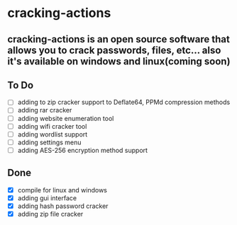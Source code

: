 # cracking-actions
## cracking-actions is an open source software that allows you to crack passwords, files, etc... also it's available on windows and linux(coming soon)
## To Do

- [ ] adding to zip cracker support to Deflate64, PPMd compression methods
- [ ] adding rar cracker
- [ ] adding website enumeration tool
- [ ] adding wifi cracker tool
- [ ] adding wordlist support
- [ ] adding settings menu
- [ ] adding AES-256 encryption method support

## Done
- [x] compile for linux and windows
- [x] adding gui interface
- [x] adding hash password cracker
- [x] adding zip file cracker

